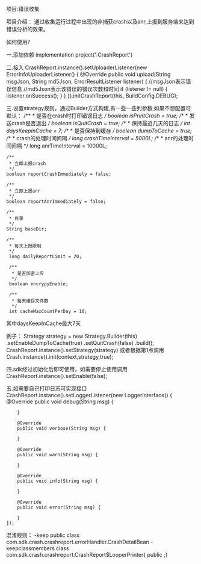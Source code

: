 项目:错误收集

项目介绍：
    通过收集运行过程中出现的非捕获crash以及anr,上报到服务端来达到错误分析的效果。

如何使用?

一.添加依赖
implementation project(':CrashReport')

二.接入
CrashReport.instance().setUploaderListener(new ErrorInfoUploaderListener() {
    @Override
    public void upload(String msgJson, String md5Json, ErrorResultListener listener) {
       //msgJson表示错误信息  //md5Json表示该错误的错误次数和时间
        if (listener != null) {
            listener.onSuccess();
        }
    }
}).initCrashReport(this, BuildConfig.DEBUG);


三.设置strategy规则，通过Builder方式构建,有一些一些列参数,如果不想配置可默认：
    /**
     * 是否在crash时打印错误日志
     */
    boolean isPrintCrash = true;
    /**
     * 发送crash是否退出
     */
    boolean isQuitCrash = true;
    /**
     * 保持最近几天的日志
     */
    int daysKeepInCache = 7;
    /**
     * 是否保持到缓存
     */
    boolean dumpToCache = true;
    /**
     * crash的处理时间间隔
     */
    long crashTimeInterval = 5000L;
    /**
     * anr的处理时间间隔
     */
    long anrTimeInterval = 10000L;

    /**
     * 立即上报crash
     */
    boolean reportCrashImmediately = false;

    /**
     * 立即上报anr
     */
    boolean reportAnrImmediately = false;

    /**
     * 目录
     */
    String baseDir;

    /**
     * 每天上报限制
     */
     long dailyReportLimit = 20;

     /**
      * 是否加密上传
      */
     boolean encrypyEnable;

     /**
      * 每天缓存文件数
      */
     int cacheMaxCountPerDay = 10;

 其中daysKeepInCache最大7天

例子：
Strategy strategy = new Strategy.Builder(this)
             .setEnableDumpToCache(true)
             .setQuitCrash(false)
             .build();
CrashReport.instance().setStrategy(strategy)
或者根据第1点调用Crash.instance().init(context,strategy,true);

四.sdk经过初始化后即可使用，如需要停止使用调用
CrashReport.instance().setEnable(false);

五.如需要自己打印日志可实现接口
CrashReport.instance().setLoggerListener(new LoggerInterface() {
        @Override
        public void debug(String msg) {

        }

        @Override
        public void verbose(String msg) {

        }

        @Override
        public void warn(String msg) {

        }

        @Override
        public void info(String msg) {

        }

        @Override
        public void error(String msg) {

        }
    });


混淆规则：
-keep public class com.sdk.crash.crashreport.errorHandler.CrashDetailBean
-keepclassmembers class com.sdk.crash.crashreport.CrashReport$LooperPrinter{ public <methods>;}

